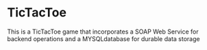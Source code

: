 # TicTacToe
This is a TicTacToe game that incorporates a SOAP Web Service for backend operations and a MYSQLdatabase for durable data storage
